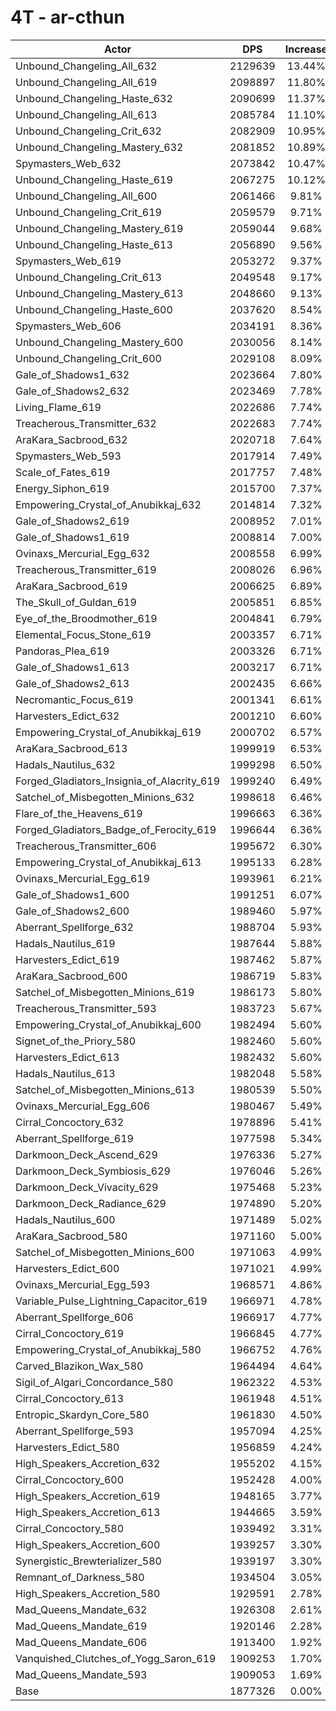 # 4T - ar-cthun
| Actor | DPS | Increase |
|---|:---:|:---:|
|Unbound_Changeling_All_632|2129639|13.44%|
|Unbound_Changeling_All_619|2098897|11.80%|
|Unbound_Changeling_Haste_632|2090699|11.37%|
|Unbound_Changeling_All_613|2085784|11.10%|
|Unbound_Changeling_Crit_632|2082909|10.95%|
|Unbound_Changeling_Mastery_632|2081852|10.89%|
|Spymasters_Web_632|2073842|10.47%|
|Unbound_Changeling_Haste_619|2067275|10.12%|
|Unbound_Changeling_All_600|2061466|9.81%|
|Unbound_Changeling_Crit_619|2059579|9.71%|
|Unbound_Changeling_Mastery_619|2059044|9.68%|
|Unbound_Changeling_Haste_613|2056890|9.56%|
|Spymasters_Web_619|2053272|9.37%|
|Unbound_Changeling_Crit_613|2049548|9.17%|
|Unbound_Changeling_Mastery_613|2048660|9.13%|
|Unbound_Changeling_Haste_600|2037620|8.54%|
|Spymasters_Web_606|2034191|8.36%|
|Unbound_Changeling_Mastery_600|2030056|8.14%|
|Unbound_Changeling_Crit_600|2029108|8.09%|
|Gale_of_Shadows1_632|2023664|7.80%|
|Gale_of_Shadows2_632|2023469|7.78%|
|Living_Flame_619|2022686|7.74%|
|Treacherous_Transmitter_632|2022683|7.74%|
|AraKara_Sacbrood_632|2020718|7.64%|
|Spymasters_Web_593|2017914|7.49%|
|Scale_of_Fates_619|2017757|7.48%|
|Energy_Siphon_619|2015700|7.37%|
|Empowering_Crystal_of_Anubikkaj_632|2014814|7.32%|
|Gale_of_Shadows2_619|2008952|7.01%|
|Gale_of_Shadows1_619|2008814|7.00%|
|Ovinaxs_Mercurial_Egg_632|2008558|6.99%|
|Treacherous_Transmitter_619|2008026|6.96%|
|AraKara_Sacbrood_619|2006625|6.89%|
|The_Skull_of_Guldan_619|2005851|6.85%|
|Eye_of_the_Broodmother_619|2004841|6.79%|
|Elemental_Focus_Stone_619|2003357|6.71%|
|Pandoras_Plea_619|2003326|6.71%|
|Gale_of_Shadows1_613|2003217|6.71%|
|Gale_of_Shadows2_613|2002435|6.66%|
|Necromantic_Focus_619|2001341|6.61%|
|Harvesters_Edict_632|2001210|6.60%|
|Empowering_Crystal_of_Anubikkaj_619|2000702|6.57%|
|AraKara_Sacbrood_613|1999919|6.53%|
|Hadals_Nautilus_632|1999298|6.50%|
|Forged_Gladiators_Insignia_of_Alacrity_619|1999240|6.49%|
|Satchel_of_Misbegotten_Minions_632|1998618|6.46%|
|Flare_of_the_Heavens_619|1996663|6.36%|
|Forged_Gladiators_Badge_of_Ferocity_619|1996644|6.36%|
|Treacherous_Transmitter_606|1995672|6.30%|
|Empowering_Crystal_of_Anubikkaj_613|1995133|6.28%|
|Ovinaxs_Mercurial_Egg_619|1993961|6.21%|
|Gale_of_Shadows1_600|1991251|6.07%|
|Gale_of_Shadows2_600|1989460|5.97%|
|Aberrant_Spellforge_632|1988704|5.93%|
|Hadals_Nautilus_619|1987644|5.88%|
|Harvesters_Edict_619|1987462|5.87%|
|AraKara_Sacbrood_600|1986719|5.83%|
|Satchel_of_Misbegotten_Minions_619|1986173|5.80%|
|Treacherous_Transmitter_593|1983723|5.67%|
|Empowering_Crystal_of_Anubikkaj_600|1982494|5.60%|
|Signet_of_the_Priory_580|1982460|5.60%|
|Harvesters_Edict_613|1982432|5.60%|
|Hadals_Nautilus_613|1982048|5.58%|
|Satchel_of_Misbegotten_Minions_613|1980539|5.50%|
|Ovinaxs_Mercurial_Egg_606|1980467|5.49%|
|Cirral_Concoctory_632|1978896|5.41%|
|Aberrant_Spellforge_619|1977598|5.34%|
|Darkmoon_Deck_Ascend_629|1976336|5.27%|
|Darkmoon_Deck_Symbiosis_629|1976046|5.26%|
|Darkmoon_Deck_Vivacity_629|1975468|5.23%|
|Darkmoon_Deck_Radiance_629|1974890|5.20%|
|Hadals_Nautilus_600|1971489|5.02%|
|AraKara_Sacbrood_580|1971160|5.00%|
|Satchel_of_Misbegotten_Minions_600|1971063|4.99%|
|Harvesters_Edict_600|1971021|4.99%|
|Ovinaxs_Mercurial_Egg_593|1968571|4.86%|
|Variable_Pulse_Lightning_Capacitor_619|1966971|4.78%|
|Aberrant_Spellforge_606|1966917|4.77%|
|Cirral_Concoctory_619|1966845|4.77%|
|Empowering_Crystal_of_Anubikkaj_580|1966752|4.76%|
|Carved_Blazikon_Wax_580|1964494|4.64%|
|Sigil_of_Algari_Concordance_580|1962322|4.53%|
|Cirral_Concoctory_613|1961948|4.51%|
|Entropic_Skardyn_Core_580|1961830|4.50%|
|Aberrant_Spellforge_593|1957094|4.25%|
|Harvesters_Edict_580|1956859|4.24%|
|High_Speakers_Accretion_632|1955202|4.15%|
|Cirral_Concoctory_600|1952428|4.00%|
|High_Speakers_Accretion_619|1948165|3.77%|
|High_Speakers_Accretion_613|1944665|3.59%|
|Cirral_Concoctory_580|1939492|3.31%|
|High_Speakers_Accretion_600|1939257|3.30%|
|Synergistic_Brewterializer_580|1939197|3.30%|
|Remnant_of_Darkness_580|1934504|3.05%|
|High_Speakers_Accretion_580|1929591|2.78%|
|Mad_Queens_Mandate_632|1926308|2.61%|
|Mad_Queens_Mandate_619|1920146|2.28%|
|Mad_Queens_Mandate_606|1913400|1.92%|
|Vanquished_Clutches_of_Yogg_Saron_619|1909253|1.70%|
|Mad_Queens_Mandate_593|1909053|1.69%|
|Base|1877326|0.00%|
